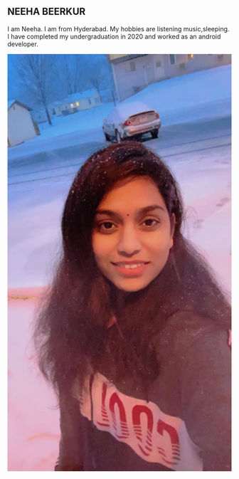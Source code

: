 ## NEEHA BEERKUR ##
I am Neeha. I am from Hyderabad. My hobbies are listening music,sleeping. I have completed my undergraduation in 2020 and worked as an android developer.

![Added my photo](Neeha.jpeg)